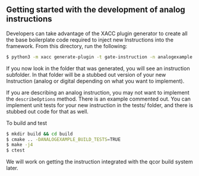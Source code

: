 ## Getting started with the development of analog instructions

Developers can take advantage of the XACC plugin generator to create 
all the base boilerplate code required to inject new Instructions 
into the framework. From this directory, run the following:

```bash
$ python3 -m xacc generate-plugin -t gate-instruction -n analogexample
```

If you now look in the folder that was generated, you will see an 
instruction subfolder. In that folder will be a stubbed out version 
of your new Instruction (analog or digital depending on what you want 
to implement). 

If you are describing an analog instruction, you may not want to 
implement the ``describeOptions`` method. There is an example commented out. 
You can implement unit tests for your new instruction in the tests/ folder, 
and there is stubbed out code for that as well. 

To build and test
```bash
$ mkdir build && cd build
$ cmake .. -DANALOGEXAMPLE_BUILD_TESTS=TRUE
$ make -j4
$ ctest
```

We will work on getting the instruction integrated with the 
qcor build system later.